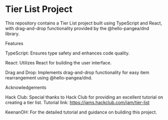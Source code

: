 # Tier List Project

This repository contains a Tier List project built using TypeScript and React, with drag-and-drop functionality provided by the @hello-pangea/dnd library.

Features

TypeScript: Ensures type safety and enhances code quality.

React: Utilizes React for building the user interface.

Drag and Drop: Implements drag-and-drop functionality for easy item rearrangement using @hello-pangea/dnd.

Acknowledgements

Hack Club: Special thanks to Hack Club for providing an excellent tutorial on creating a tier list. Tutorial link: https://jams.hackclub.com/jam/tier-list

KeenanOH: For the detailed tutorial and guidance on building this project.
